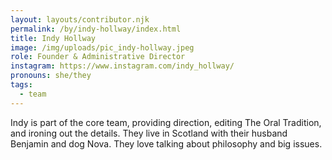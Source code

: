 ```yaml
---
layout: layouts/contributor.njk
permalink: /by/indy-hollway/index.html
title: Indy Hollway
image: /img/uploads/pic_indy-hollway.jpeg
role: Founder & Administrative Director
instagram: https://www.instagram.com/indy_hollway/
pronouns: she/they
tags:
  - team
---
```

Indy is part of the core team, providing direction, editing The Oral Tradition, and ironing out the details. They live in Scotland with their husband Benjamin and dog Nova. They love talking about philosophy and big issues.